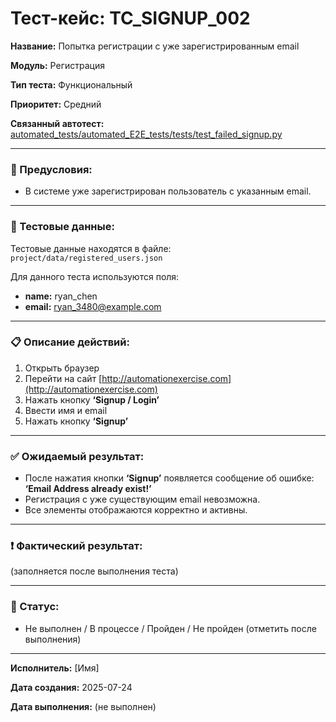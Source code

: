# Тест-кейс: TC_SIGNUP_002

**Название:** Попытка регистрации с уже зарегистрированным email

**Модуль:** Регистрация

**Тип теста:** Функциональный

**Приоритет:** Средний

**Связанный автотест:** [automated_tests/automated_E2E_tests/tests/test_failed_signup.py](/automated_tests/automated_E2E_tests/tests/test_failed_signup.py)

---

### 🔧 Предусловия:
- В системе уже зарегистрирован пользователь с указанным email.

---

### 🧪 Тестовые данные:

Тестовые данные находятся в файле:  
`project/data/registered_users.json`

Для данного теста используются поля:
- **name:** ryan_chen  
- **email:** ryan_3480@example.com

---

### 📋 Описание действий:

1. Открыть браузер  
2. Перейти на сайт [http://automationexercise.com](http://automationexercise.com)  
3. Нажать кнопку **‘Signup / Login’**  
4. Ввести имя и email  
5. Нажать кнопку **‘Signup’**  

---

### ✅ Ожидаемый результат:
- После нажатия кнопки **‘Signup’** появляется сообщение об ошибке:  
  **‘Email Address already exist!’**
- Регистрация с уже существующим email невозможна.
- Все элементы отображаются корректно и активны.

---

### ❗ Фактический результат:
(заполняется после выполнения теста)

---

### 📌 Статус:
- Не выполнен / В процессе / Пройден / Не пройден (отметить после выполнения)

---

**Исполнитель:** [Имя]

**Дата создания:** 2025-07-24

**Дата выполнения:** (не выполнен)
